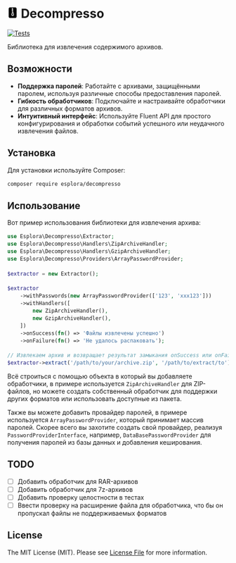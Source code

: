 # <img src=".github/logo.svg?sanitize=true" width="24" height="24" alt="Decompresso"> Decompresso

[![Tests](https://github.com/esplora/decompresso/actions/workflows/phpunit.yml/badge.svg)](https://github.com/esplora/decompresso/actions/workflows/phpunit.yml)

Библиотека для извлечения содержимого архивов.

## Возможности

- **Поддержка паролей**: Работайте с архивами, защищёнными паролем, используя различные способы предоставления паролей.
- **Гибкость обработчиков**: Подключайте и настраивайте обработчики для различных форматов архивов.
- **Интуитивный интерфейс**: Используйте Fluent API для простого конфигурирования и обработки событий успешного или
  неудачного извлечения файлов.

## Установка

Для установки используйте Composer:

```bash
composer require esplora/decompresso
```

## Использование

Вот пример использования библиотеки для извлечения архива:

```php
use Esplora\Decompresso\Extractor;
use Esplora\Decompresso\Handlers\ZipArchiveHandler;
use Esplora\Decompresso\Handlers\GzipArchiveHandler;
use Esplora\Decompresso\Providers\ArrayPasswordProvider;

$extractor = new Extractor();

$extractor
    ->withPasswords(new ArrayPasswordProvider(['123', 'xxx123']))
    ->withHandlers([
        new ZipArchiveHandler(),
        new GzipArchiveHandler(),
    ])
    ->onSuccess(fn() => 'Файлы извлечены успешно')
    ->onFailure(fn() => 'Не удалось распаковать');

// Извлекаем архив и возвращает результат замыкания onSuccess или onFailure
$extractor->extract('/path/to/your/archive.zip', '/path/to/extract/to');
```

Всё строиться с помощью объекта в который вы добавляете обработчики, в примере используется `ZipArchiveHandler` для
ZIP-файлов, но можете создать собственный обработчик для поддержки других форматов или использовать доступные из пакета.

Также вы можете добавить провайдер паролей, в примере используется `ArrayPasswordProvider`, который принимает массив
паролей. Скорее всего вы захотите создать свой провайдер, реализуя `PasswordProviderInterface`,
например, `DataBasePasswordProvider` для получения паролей из базы данных и добавления кеширования.

## TODO

- [ ] Добавить обработчик для RAR-архивов
- [ ] Добавить обработчик для 7z-архивов
- [ ] Добавить проверку целостности в тестах
- [ ] Ввести проверку на расширение файла для обработчика, что бы он пропускал файлы не поддерживаемых форматов

## License

The MIT License (MIT). Please see [License File](LICENSE.md) for more information.
